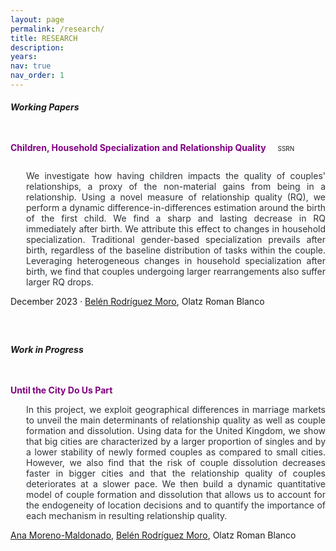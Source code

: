 ```yaml
---
layout: page
permalink: /research/
title: RESEARCH
description: 
years: 
nav: true
nav_order: 1
---
```


<style>
  .container .jumbotron {
    padding-top: 10px; /* Adjust as needed */
    padding-bottom: 10px; /* Adjust as needed */
  }

  .btn-ssrn {
    display: inline-block;
    padding: 5px 5px; /* Adjust padding as needed */
    background-color: $grey-color-light ; /* Same as background color */
    color: #1C1C1D; /* Button text color */
    text-decoration: none;
    border: 0px solid #8e7bd0; /* Button border color */
    border-radius: 10px; /* Make borders round */
    font-size: 10px;
    margin-left: 10px; /* Adjust margin as needed */
  }

  .btn-ssrn:hover {
    background-color: #c7bbc9; /* Hover background color */
    color: #1C1C1D;
  }
</style>

<h5><strong>Working Papers</strong></h5>

<div class="container">
<div class="jumbotron">
  <p style= "display: inline-block; color: purple;"><strong>Children, Household Specialization and Relationship Quality</strong></p>
  <a href="https://papers.ssrn.com/sol3/papers.cfm?abstract_id=4669645" target="_blank" class="btn-ssrn">SSRN</a>

  <p style="text-align: justify; margin-left: 25px; color: #2c3237">
    We investigate how having children impacts the quality of couples' relationships, a proxy of the non-material gains from being in a relationship. Using a novel measure of relationship quality (RQ), we perform a dynamic difference-in-differences estimation around the birth of the first child. We find a sharp and lasting decrease in RQ immediately after birth. We attribute this effect to changes in household specialization. Traditional gender-based specialization prevails after birth, regardless of the baseline distribution of tasks within the couple. Leveraging heterogeneous changes in household specialization after birth, we find that couples undergoing larger rearrangements also suffer larger RQ drops.
  </p>

  <p>December 2023 · <a target="_blank" href="https://sites.google.com/view/belrodoro/about-me">Belén Rodríguez Moro</a>, Olatz Roman Blanco</p>
</div>
</div>

<br>


<h5><strong>Work in Progress</strong></h5>

<div class="container">
<div class="jumbotron">
  <p style="color: purple;"><strong><span>Until the City Do Us Part</span></strong></p>

  <p style="text-align: justify; margin-left: 25px; color: #2c3237">
    In this project, we exploit geographical differences in marriage markets to unveil the main determinants of relationship quality as well as couple formation and dissolution. Using data for the United Kingdom, we show that big cities are characterized by a larger proportion of singles and by a lower stability of newly formed couples as compared to small cities. However, we also find that the risk of couple dissolution decreases faster in bigger cities and that the relationship quality of couples deteriorates at a slower pace. We then build a dynamic quantitative model of couple formation and dissolution that allows us to account for the endogeneity of location decisions and to quantify the importance of each mechanism in resulting relationship quality.
  </p>

  <p><a target="_blank" href="https://sites.google.com/view/ana-moreno-maldonado/main?authuser=0">Ana Moreno-Maldonado</a>, <a target="_blank" href="https://sites.google.com/view/belrodoro/about-me">Belén Rodríguez Moro</a>, Olatz Roman Blanco</p>
</div>
</div>


